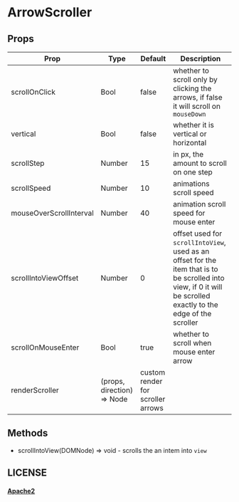# ArrowScroller

## Props


Prop | Type | Default | Description
--- | --- | --- | --
scrollOnClick|Bool|false|whether to scroll only by clicking the arrows, if false it will scroll on `mouseDown`
vertical|Bool|false|whether it is vertical or horizontal
scrollStep|Number|15|in px, the amount to scroll on one step
scrollSpeed|Number|10|animations scroll speed
mouseOverScrollInterval|Number|40|animation scroll speed for mouse enter
scrollIntoViewOffset|Number|0|offset used for `scrollIntoView`, used as an offset for the item that is to be scrolled into view, if 0 it will be scrolled exactly to the edge of the scroller
scrollOnMouseEnter|Bool|true|whether to scroll when mouse enter arrow
renderScroller|(props, direction) => Node| custom render for scroller arrows

## Methods
- scrollIntoView(DOMNode) => void - scrolls the an intem into `view`

## LICENSE

#### [Apache2](./LICENSE)
